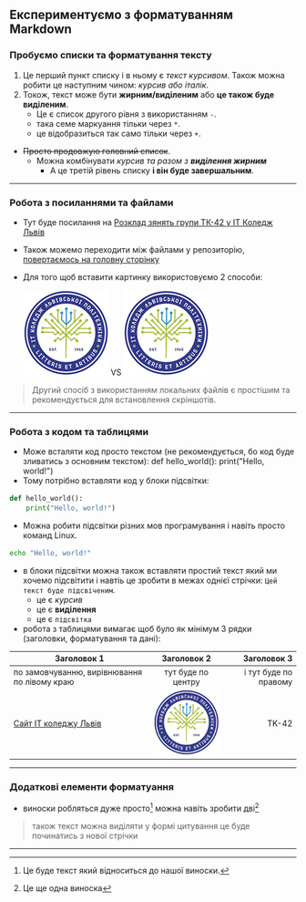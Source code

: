 ## Експериментуємо з форматуванням Markdown

### Пробуємо списки та форматування тексту
1. Це перший пункт списку і в ньому є _текст курсивом_. Також можна робити це наступним чином: *курсив або італік*.
1. Токож, текст може бути __жирним/виділеним__ або **це також буде виділеним**.
    - Це є список другого рівня з використанням `-`.
    * така семе маркуання тільки через `*`.
    + це відобразиться так само тільки через `+`.
- ~~Просто продовжую головний список~~.
    - Можна комбінувати _курсив та разом з **виділення жирним**_
        - А це третій рівень списку __і він буде завершальним__.

---

### Робота з посиланнями та файлами
- Тут буде посилання на [Розклад зянять групи ТК-42 у ІТ Коледж Львів](https://itcollege.lviv.ua/rozklad-1-sem-23-24/ "Переходимо по URL")
- Також можемо переходити між файлами у репозиторію, [повертаємось на головну сторінку](../README.md)
- Для того щоб вставити картинку використовуємо 2 способи:

    ![будь-який текст](https://github.com/BobasB/2023_tk42_oop/raw/main/init/pictures/logo-lit.jpg "Не забуваємо змінити blob на raw") VS ![будь-який текст](pictures/logo-lit.jpg "Переходимо локально до файлу")

> Другий спосіб з використанням локальних файлів є простішим та рекомендується для встановлення скріншотів.

---

### Робота з кодом та таблицями
+ Може всталяти код просто текстом (не рекомендується, бо код буде зливатись з основним текстом):
    def hello_world():
        print("Hello, world!")
+ Тому потрібно вставляти код у блоки підсвітки:
```python
def hello_world():
    print("Hello, world!")
```
+ Можна робити підсвітки різних мов програмування і навіть просто команд Linux.
```bash
echo "Hello, world!"
```
+ в блоки підсвітки можна також вставляти простий текст який ми хочемо підсвітити і навтіь це зробити в межах однієї стрічки: `Цей текст буде підсвіченим`.
    - це є _курсив_
    - це є __виділення__
    - це є `підсвітка`
+ робота з таблицями вимагає щоб було як мінімум 3 рядки (заголовки, форматування та дані):

| Заголовок 1 | Заголовок 2 | Заголовок 3 |
|---|:---:|---:|
| по замовчуванню, вирівнювання по лівому краю | тут буде по центру | і тут буде по правому |
| [Сайт ІТ коледжу Львів](https://itcollege.lviv.ua) | ![logo](pictures/logo-lit.jpg) | TK-42 |

---

### Додаткові елементи форматуання
+ виноски робляться дуже просто[^info] можна навіть зробити дві[^2]
> також текст можна виділяти у формі цитування
> це буде починатись з нової стрічки

[^info]: Це буде текст який відноситься до нашої виноски.
[^2]: Це ще одна виноска

***


